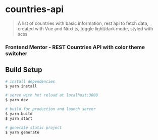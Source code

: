 # countries-api

> A list of countries with basic information, rest api to fetch data, created with Vue and Nuxt.js, toggle light/dark mode, styled with scss.

### Frontend Mentor - REST Countries API with color theme switcher

## Build Setup

```bash
# install dependencies
$ yarn install

# serve with hot reload at localhost:3000
$ yarn dev

# build for production and launch server
$ yarn build
$ yarn start

# generate static project
$ yarn generate
```
